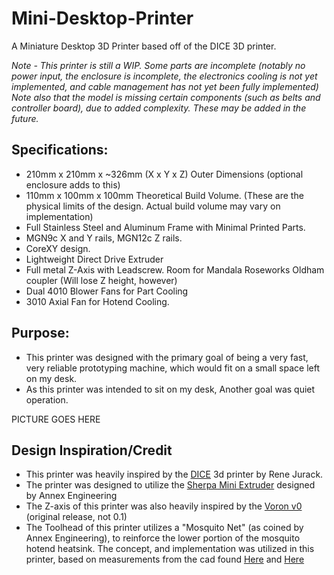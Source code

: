 # Mini-Desktop-Printer
A Miniature Desktop 3D Printer based off of the DICE 3D printer. 

*Note - This printer is still a WIP. Some parts are incomplete (notably no power input, the enclosure is incomplete, the electronics cooling is not yet implemented, and cable management has not yet been fully implemented)*
*Note also that the model is missing certain components (such as belts and controller board), due to added complexity. These may be added in the future.* 

## Specifications:
 - 210mm x 210mm x ~326mm (X x Y x Z) Outer Dimensions (optional enclosure adds to this)
 - 110mm x 100mm x 100mm Theoretical Build Volume. (These are the physical limits of the design. Actual build volume may vary on implementation)
 - Full Stainless Steel and Aluminum Frame with Minimal Printed Parts.
 - MGN9c X and Y rails, MGN12c Z rails.
 - CoreXY design.
 - Lightweight Direct Drive Extruder
 - Full metal Z-Axis with Leadscrew. Room for Mandala Roseworks Oldham coupler (Will lose Z height, however)
 - Dual 4010 Blower Fans for Part Cooling
 - 3010 Axial Fan for Hotend Cooling.

## Purpose:
 - This printer was designed with the primary goal of being a very fast, very reliable prototyping machine, which would fit on a small space left on my desk.
  - As this printer was intended to sit on my desk, Another goal was quiet operation.

PICTURE GOES HERE
 
## Design Inspiration/Credit
 - This printer was heavily inspired by the [DICE](https://rene-jurack.de/dice/) 3d printer by Rene Jurack.
 - The printer was designed to utilize the [Sherpa Mini Extruder](https://github.com/Annex-Engineering/Sherpa_Mini-Extruder) designed by Annex Engineering
 - The Z-axis of this printer was also heavily inspired by the [Voron v0](https://github.com/VoronDesign/Voron-0) (original release, not 0.1)
 - The Toolhead of this printer utilizes a "Mosquito Net" (as coined by Annex Engineering), to reinforce the lower portion of the mosquito hotend heatsink. The concept, and implementation was utilized in this printer, based on measurements from the cad found [Here](https://github.com/Annex-Engineering/Annex_Engineering_PCBs/tree/master/mosquito_net-brace) and [Here](https://github.com/Annex-Engineering/Chhogori-K2-Basecamp-Edition)


